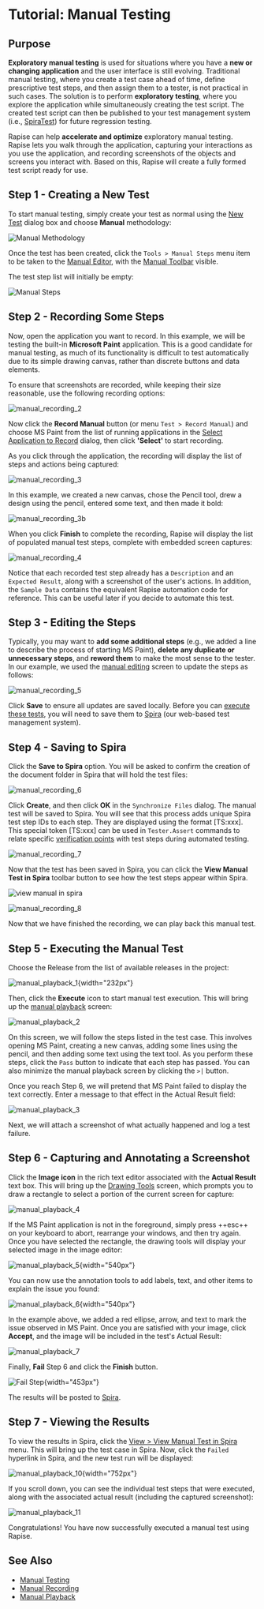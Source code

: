 # Tutorial: Manual Testing

## Purpose

**Exploratory manual testing** is used for situations where you have a **new or changing application** and the user interface is still evolving. Traditional manual testing, where you create a test case ahead of time, define prescriptive test steps, and then assign them to a tester, is not practical in such cases. The solution is to perform **exploratory testing**, where you explore the application while simultaneously creating the test script. The created test script can then be published to your test management system (i.e., [SpiraTest](spiratest_integration.md)) for future regression testing.

Rapise can help **accelerate and optimize** exploratory manual testing. Rapise lets you walk through the application, capturing your interactions as you use the application, and recording screenshots of the objects and screens you interact with. Based on this, Rapise will create a fully formed test script ready for use.

## Step 1 - Creating a New Test

To start manual testing, simply create your test as normal using the [New Test](create_a_new_test.md) dialog box and choose **Manual** methodology:

![Manual Methodology](./img/manual_testing_methodology.png)

Once the test has been created, click the `Tools > Manual Steps` menu item to be taken to the [Manual Editor](manual_test_editor.md), with the [Manual Toolbar](menu_and_toolbars.md#manual-toolbar) visible.

The test step list will initially be empty:

![Manual Steps](./img/manual_testing_recording1.png)

## Step 2 - Recording Some Steps

Now, open the application you want to record. In this example, we will be testing the built-in **Microsoft Paint** application. This is a good candidate for manual testing, as much of its functionality is difficult to test automatically due to its simple drawing canvas, rather than discrete buttons and data elements.

To ensure that screenshots are recorded, while keeping their size reasonable, use the following recording options:

![manual_recording_2](./img/manual_testing_recording3.png)

Now click the **Record Manual** button (or menu `Test > Record Manual`) and choose MS Paint from the list of running applications in the [Select Application to Record](select_an_application_to_record_dialog.md) dialog, then click **'Select'** to start recording.

As you click through the application, the recording will display the list of steps and actions being captured:

![manual_recording_3](./img/manual_testing_recording4.png)

In this example, we created a new canvas, chose the Pencil tool, drew a design using the pencil, entered some text, and then made it bold:

![manual_recording_3b](./img/manual_testing_recording5.png)

When you click **Finish** to complete the recording, Rapise will display the list of populated manual test steps, complete with embedded screen captures:

![manual_recording_4](./img/manual_testing_recording6.png)

Notice that each recorded test step already has a `Description` and an `Expected Result`, along with a screenshot of the user's actions. In addition, the `Sample Data` contains the equivalent Rapise automation code for reference. This can be useful later if you decide to automate this test.

## Step 3 - Editing the Steps

Typically, you may want to **add some additional steps** (e.g., we added a line to describe the process of starting MS Paint), **delete any duplicate or unnecessary steps**, and **reword them** to make the most sense to the tester. In our example, we used the [manual editing](manual_test_editor.md) screen to update the steps as follows:

![manual_recording_5](./img/manual_testing_recording7.png)

Click **Save** to ensure all updates are saved locally. Before you can [execute these tests](manual_testing_playback.md), you will need to save them to [Spira](spiratest_integration.md) (our web-based test management system).

## Step 4 - Saving to Spira

Click the **Save to Spira** option. You will be asked to confirm the creation of the document folder in Spira that will hold the test files:

![manual_recording_6](./img/manual_testing_recording8.png)

Click **Create**, and then click **OK** in the `Synchronize Files` dialog. The manual test will be saved to Spira. You will see that this process adds unique Spira test step IDs to each step. They are displayed using the format [TS:xxx]. This special token [TS:xxx] can be used in `Tester.Assert` commands to relate specific [verification points](checkpoints.md) with test steps during automated testing.

![manual_recording_7](./img/manual_testing_recording9.png)

Now that the test has been saved in Spira, you can click the **View Manual Test in Spira** toolbar button to see how the test steps appear within Spira.

![view manual in spira](./img/manual_testing_recording_view_manual_in_spira.png)

![manual_recording_8](./img/manual_testing_recording10.png)

Now that we have finished the recording, we can play back this manual test.

## Step 5 - Executing the Manual Test

Choose the Release from the list of available releases in the project:

![manual\_playback\_1](./img/manual_testing_playback2.png){width="232px"}

Then, click the **Execute** icon to start manual test execution. This will bring up the [manual playback](manual_playback.md) screen:

![manual\_playback\_2](./img/manual_testing_playback3.png)

On this screen, we will follow the steps listed in the test case. This involves opening MS Paint, creating a new canvas, adding some lines using the pencil, and then adding some text using the text tool. As you perform these steps, click the `Pass` button to indicate that each step has passed. You can also minimize the manual playback screen by clicking the `>|` button.

Once you reach Step 6, we will pretend that MS Paint failed to display the text correctly. Enter a message to that effect in the Actual Result field:

![manual\_playback\_3](./img/manual_testing_playback4.png)

Next, we will attach a screenshot of what actually happened and log a test failure.

## Step 6 - Capturing and Annotating a Screenshot

Click the **Image icon** in the rich text editor associated with the **Actual Result** text box. This will bring up the [Drawing Tools](image_capture.md) screen, which prompts you to draw a rectangle to select a portion of the current screen for capture:

![manual\_playback\_4](./img/manual_testing_playback5.png)

If the MS Paint application is not in the foreground, simply press ++esc++ on your keyboard to abort, rearrange your windows, and then try again.
Once you have selected the rectangle, the drawing tools will display your selected image in the image editor:

![manual\_playback\_5](./img/manual_testing_playback6.png){width="540px"}

You can now use the annotation tools to add labels, text, and other items to explain the issue you found:

![manual\_playback\_6](./img/manual_testing_playback7.png){width="540px"}

In the example above, we added a red ellipse, arrow, and text to mark the issue observed in MS Paint. Once you are satisfied with your image, click **Accept**, and the image will be included in the test's Actual Result:

![manual\_playback\_7](./img/manual_testing_playback8.png)

Finally, **Fail** Step 6 and click the **Finish** button.

![Fail Step](./img/manual_testing_playback_fail_step.png){width="453px"}

The results will be posted to [Spira](spiratest_integration.md).

## Step 7 - Viewing the Results

To view the results in Spira, click the [View > View Manual Test in Spira](spira_dashboard.md) menu. This will bring up the test case in Spira. Now, click the `Failed` hyperlink in Spira, and the new test run will be displayed:

![manual\_playback\_10](./img/manual_testing_playback11.png){width="752px"}

If you scroll down, you can see the individual test steps that were executed, along with the associated actual result (including the captured screenshot):

![manual\_playback\_11](./img/manual_testing_playback12.png)

Congratulations! You have now successfully executed a manual test using Rapise.

## See Also

- [Manual Testing](manual_testing.md)
- [Manual Recording](manual_testing_recording.md)
- [Manual Playback](manual_testing_playback.md)